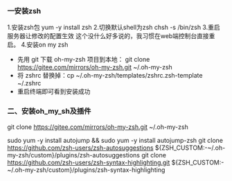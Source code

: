 
### 一安装zsh
1.安装zsh包
yum -y install zsh
2.切换默认shell为zsh
chsh -s /bin/zsh
3.重启服务器让修改的配置生效
这个没什么好多说的，我习惯在web端控制台直接重启。
4.安装on my zsh


* 先用 git 下载 oh-my-zsh 项目到本地：
  git clone https://gitee.com/mirrors/oh-my-zsh.git ~/.oh-my-zsh
* 将 zshrc 替换掉：cp ~/.oh-my-zsh/templates/zshrc.zsh-template ~/.zshrc
* 重启终端即可看到安装成功

### 二、安装oh_my_sh及插件

git clone https://gitee.com/mirrors/oh-my-zsh.git ~/.oh-my-zsh

sudo yum -y install autojump && sudo yum -y install autojump-zsh 
git clone https://github.com/zsh-users/zsh-autosuggestions ${ZSH_CUSTOM:-~/.oh-my-zsh/custom}/plugins/zsh-autosuggestions 
git clone https://github.com/zsh-users/zsh-syntax-highlighting.git ${ZSH_CUSTOM:-~/.oh-my-zsh/custom}/plugins/zsh-syntax-highlighting




